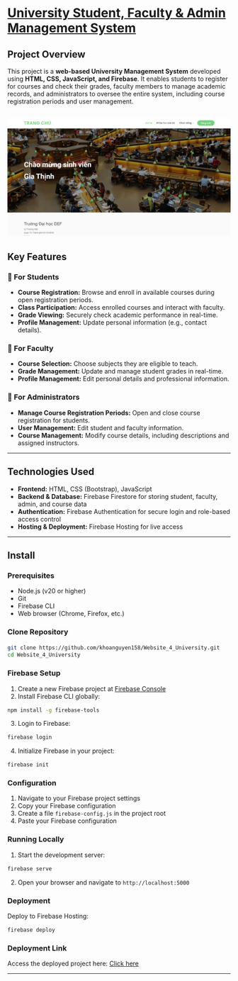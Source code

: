# [University Student, Faculty & Admin Management System](https://fir-d023a.web.app/)

## Project Overview
This project is a **web-based University Management System** developed using **HTML, CSS, JavaScript, and Firebase**. It enables students to register for courses and check their grades, faculty members to manage academic records, and administrators to oversee the entire system, including course registration periods and user management.

![Overview](/img/Doc/Overview.png)
---

## Key Features

### 🔹 For Students
- **Course Registration:** Browse and enroll in available courses during open registration periods.
- **Class Participation:** Access enrolled courses and interact with faculty.
- **Grade Viewing:** Securely check academic performance in real-time.
- **Profile Management:** Update personal information (e.g., contact details).

### 🔹 For Faculty
- **Course Selection:** Choose subjects they are eligible to teach.
- **Grade Management:** Update and manage student grades in real-time.
- **Profile Management:** Edit personal details and professional information.

### 🔹 For Administrators
- **Manage Course Registration Periods:** Open and close course registration for students.
- **User Management:** Edit student and faculty information.
- **Course Management:** Modify course details, including descriptions and assigned instructors.

---

## Technologies Used
- **Frontend:** HTML, CSS (Bootstrap), JavaScript
- **Backend & Database:** Firebase Firestore for storing student, faculty, admin, and course data
- **Authentication:** Firebase Authentication for secure login and role-based access control
- **Hosting & Deployment:** Firebase Hosting for live access

---
## Install

### Prerequisites
- Node.js (v20 or higher)
- Git
- Firebase CLI
- Web browser (Chrome, Firefox, etc.)

### Clone Repository
```bash
git clone https://github.com/khoanguyen158/Website_4_University.git
cd Website_4_University
```

### Firebase Setup
1. Create a new Firebase project at [Firebase Console](https://console.firebase.google.com/)
2. Install Firebase CLI globally:
```bash
npm install -g firebase-tools
```
3. Login to Firebase:
```bash
firebase login
```
4. Initialize Firebase in your project:
```bash
firebase init
```

### Configuration
1. Navigate to your Firebase project settings
2. Copy your Firebase configuration
3. Create a file `firebase-config.js` in the project root
4. Paste your Firebase configuration

### Running Locally
1. Start the development server:
```bash
firebase serve
```
2. Open your browser and navigate to `http://localhost:5000`

### Deployment
Deploy to Firebase Hosting:
```bash
firebase deploy
``` 

### Deployment Link
Access the deployed project here: [Click here](https://fir-d023a.web.app/)

---